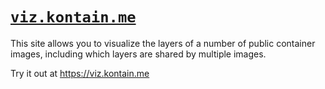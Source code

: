 # [`viz.kontain.me`](https://viz.kontain.me)

This site allows you to visualize the layers of a number of public container
images, including which layers are shared by multiple images.

Try it out at https://viz.kontain.me
